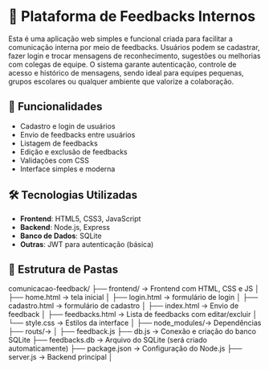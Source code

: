 # 💬 Plataforma de Feedbacks Internos

Esta é uma aplicação web simples e funcional criada para facilitar a comunicação interna por meio de feedbacks. Usuários podem se cadastrar, fazer login e trocar mensagens de reconhecimento, sugestões ou melhorias com colegas de equipe. O sistema garante autenticação, controle de acesso e histórico de mensagens, sendo ideal para equipes pequenas, grupos escolares ou qualquer ambiente que valorize a colaboração.

## 🚀 Funcionalidades

- Cadastro e login de usuários
- Envio de feedbacks entre usuários
- Listagem de feedbacks
- Edição e exclusão de feedbacks
- Validações com CSS
- Interface simples e moderna

## 🛠️ Tecnologias Utilizadas

- **Frontend**: HTML5, CSS3, JavaScript
- **Backend**: Node.js, Express
- **Banco de Dados**: SQLite
- **Outras**: JWT para autenticação (básica)

## 📂 Estrutura de Pastas

comunicacao-feedback/
├── frontend/ → Frontend com HTML, CSS e JS
│      ├── home.html        → tela inicial
│      ├── login.html       → formulário de login
│      ├── cadastro.html    → formulário de cadastro
│      ├── index.html       → Envio de feedback
│      ├── feedbacks.html   → Lista de feedbacks com editar/excluir
│      └── style.css        → Estilos da interface
│
├── node_modules/→ Dependências
├── routs/→
│       ├── feedback.js
├── db.js             → Conexão e criação do banco SQLite
├── feedbacks.db      → Arquivo do SQLite (será criado automaticamente)
├── package.json      → Configuração do Node.js
├── server.js         → Backend principal
│ 
